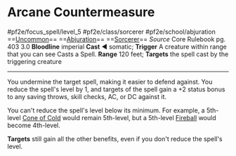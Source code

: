 # Arcane Countermeasure
#pf2e/focus_spell/level_5 #pf2e/class/sorcerer #pf2e/school/abjuration 
==[Uncommon](rules/traits/uncommon.md)== ==[Abjuration](rules/traits/abjuration.md)== ==[Sorcerer](rules/traits/sorcerer.md)==
*Source* Core Rulebook pg. 403 3.0
**Bloodline** imperial
**Cast** ◄ somatic; **Trigger** A creature within range that you can see Casts a Spell.
**Range** 120 feet; **Targets** the spell cast by the triggering creature

---
You undermine the target spell, making it easier to defend against. You reduce the spell's level by 1, and targets of the spell gain a +2 status bonus to any saving throws, skill checks, AC, or DC against it.

You can't reduce the spell's level below its minimum. For example, a 5th-level [Cone of Cold](../../Arcane_Tradition/Level%205/Cone%20of%20Cold.md) would remain 5th-level, but a 5th-level [Fireball](../../Arcane_Tradition/Level%203/Fireball.md) would become 4th-level.

**Targets** still gain all the other benefits, even if you don't reduce the spell's level.